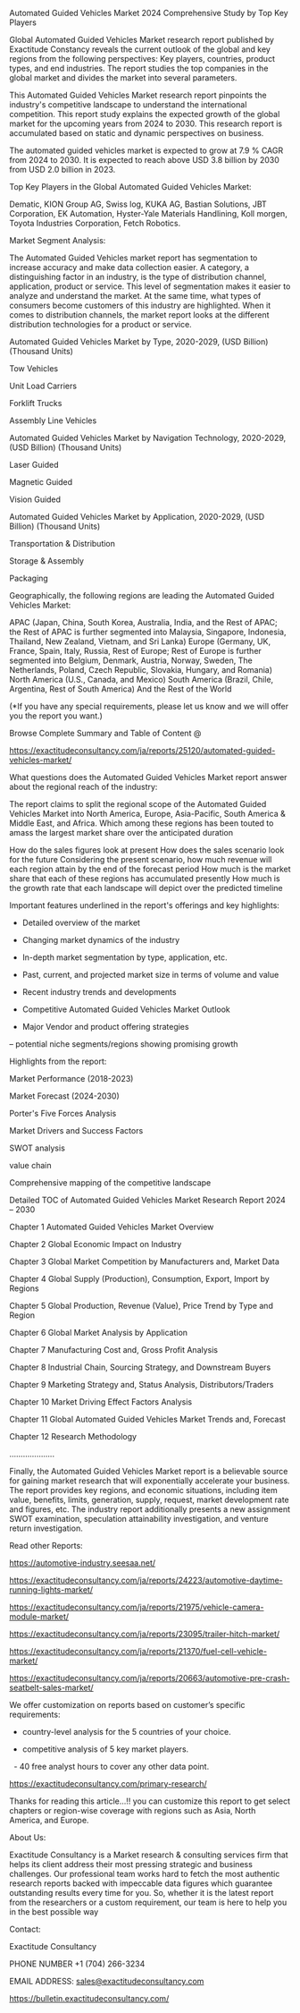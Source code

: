 Automated Guided Vehicles Market 2024 Comprehensive Study by Top Key Players

Global Automated Guided Vehicles Market research report published by Exactitude Constancy reveals the current outlook of the global and key regions from the following perspectives: Key players, countries, product types, and end industries. The report studies the top companies in the global market and divides the market into several parameters.

This Automated Guided Vehicles Market research report pinpoints the industry's competitive landscape to understand the international competition. This report study explains the expected growth of the global market for the upcoming years from 2024 to 2030. This research report is accumulated based on static and dynamic perspectives on business.

The automated guided vehicles market is expected to grow at 7.9 % CAGR from 2024 to 2030. It is expected to reach above USD 3.8 billion by 2030 from USD 2.0 billion in 2023.

Top Key Players in the Global Automated Guided Vehicles Market:

Dematic, KION Group AG, Swiss log, KUKA AG, Bastian Solutions, JBT Corporation, EK Automation, Hyster-Yale Materials Handlining, Koll morgen, Toyota Industries Corporation, Fetch Robotics.

Market Segment Analysis:

The Automated Guided Vehicles market report has segmentation to increase accuracy and make data collection easier. A category, a distinguishing factor in an industry, is the type of distribution channel, application, product or service. This level of segmentation makes it easier to analyze and understand the market. At the same time, what types of consumers become customers of this industry are highlighted. When it comes to distribution channels, the market report looks at the different distribution technologies for a product or service.

Automated Guided Vehicles Market by Type, 2020-2029, (USD Billion) (Thousand Units)

Tow Vehicles

Unit Load Carriers

Forklift Trucks

Assembly Line Vehicles

Automated Guided Vehicles Market by Navigation Technology, 2020-2029, (USD Billion) (Thousand Units)

Laser Guided

Magnetic Guided

Vision Guided

Automated Guided Vehicles Market by Application, 2020-2029, (USD Billion) (Thousand Units)

Transportation & Distribution

Storage & Assembly

Packaging

Geographically, the following regions are leading the Automated Guided Vehicles Market:

APAC (Japan, China, South Korea, Australia, India, and the Rest of APAC; the Rest of APAC is further segmented into Malaysia, Singapore, Indonesia, Thailand, New Zealand, Vietnam, and Sri Lanka)
Europe (Germany, UK, France, Spain, Italy, Russia, Rest of Europe; Rest of Europe is further segmented into Belgium, Denmark, Austria, Norway, Sweden, The Netherlands, Poland, Czech Republic, Slovakia, Hungary, and Romania)
North America (U.S., Canada, and Mexico)
South America (Brazil, Chile, Argentina, Rest of South America)
And the Rest of the World

(*If you have any special requirements, please let us know and we will offer you the report you want.)

Browse Complete Summary and Table of Content @

https://exactitudeconsultancy.com/ja/reports/25120/automated-guided-vehicles-market/

What questions does the Automated Guided Vehicles Market report answer about the regional reach of the industry:

The report claims to split the regional scope of the Automated Guided Vehicles Market into North America, Europe, Asia-Pacific, South America & Middle East, and Africa. Which among these regions has been touted to amass the largest market share over the anticipated duration

How do the sales figures look at present How does the sales scenario look for the future
Considering the present scenario, how much revenue will each region attain by the end of the forecast period
How much is the market share that each of these regions has accumulated presently
How much is the growth rate that each landscape will depict over the predicted timeline

Important features underlined in the report's offerings and key highlights:

- Detailed overview of the market

- Changing market dynamics of the industry

- In-depth market segmentation by type, application, etc.

- Past, current, and projected market size in terms of volume and value

- Recent industry trends and developments

- Competitive Automated Guided Vehicles Market Outlook

- Major Vendor and product offering strategies

– potential niche segments/regions showing promising growth

Highlights from the report:

Market Performance (2018-2023)

Market Forecast (2024-2030)

Porter's Five Forces Analysis

Market Drivers and Success Factors

SWOT analysis

value chain

Comprehensive mapping of the competitive landscape

Detailed TOC of Automated Guided Vehicles Market Research Report 2024 – 2030

Chapter 1 Automated Guided Vehicles Market Overview

Chapter 2 Global Economic Impact on Industry

Chapter 3 Global Market Competition by Manufacturers and, Market Data

Chapter 4 Global Supply (Production), Consumption, Export, Import by Regions

Chapter 5 Global Production, Revenue (Value), Price Trend by Type and Region

Chapter 6 Global Market Analysis by Application

Chapter 7 Manufacturing Cost and, Gross Profit Analysis

Chapter 8 Industrial Chain, Sourcing Strategy, and Downstream Buyers

Chapter 9 Marketing Strategy and, Status Analysis, Distributors/Traders

Chapter 10 Market Driving Effect Factors Analysis

Chapter 11 Global Automated Guided Vehicles Market Trends and, Forecast

Chapter 12 Research Methodology

………………..

Finally, the Automated Guided Vehicles Market report is a believable source for gaining market research that will exponentially accelerate your business. The report provides key regions, and economic situations, including item value, benefits, limits, generation, supply, request, market development rate and figures, etc. The industry report additionally presents a new assignment SWOT examination, speculation attainability investigation, and venture return investigation.

Read other Reports:

https://automotive-industry.seesaa.net/

https://exactitudeconsultancy.com/ja/reports/24223/automotive-daytime-running-lights-market/

https://exactitudeconsultancy.com/ja/reports/21975/vehicle-camera-module-market/

https://exactitudeconsultancy.com/ja/reports/23095/trailer-hitch-market/

https://exactitudeconsultancy.com/ja/reports/21370/fuel-cell-vehicle-market/

https://exactitudeconsultancy.com/ja/reports/20663/automotive-pre-crash-seatbelt-sales-market/

We offer customization on reports based on customer’s specific requirements:

- country-level analysis for the 5 countries of your choice.

- competitive analysis of 5 key market players.

  - 40 free analyst hours to cover any other data point.

https://exactitudeconsultancy.com/primary-research/

Thanks for reading this article...!! you can customize this report to get select chapters or region-wise coverage with regions such as Asia, North America, and Europe.

About Us:

Exactitude Consultancy is a Market research & consulting services firm that helps its client address their most pressing strategic and business challenges. Our professional team works hard to fetch the most authentic research reports backed with impeccable data figures which guarantee outstanding results every time for you. So, whether it is the latest report from the researchers or a custom requirement, our team is here to help you in the best possible way

Contact:

Exactitude Consultancy

PHONE NUMBER +1 (704) 266-3234

EMAIL ADDRESS: sales@exactitudeconsultancy.com

https://bulletin.exactitudeconsultancy.com/
